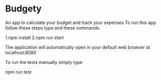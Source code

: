 # Budgety
An app to calculate your budget and track your expenses
To run this app follow these steps type and these commands.

1.npm install
2.npm run start

The application will automatically open in your default web browser at localhost:8080

To run the tests manually simply type

npm run test

